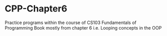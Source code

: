 # CPP-Chapter6
 Practice programs within the course of CS103 Fundamentals of Programming Book mostly from chapter 6 i.e. Looping concepts in the OOP
